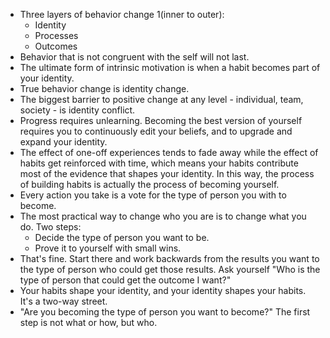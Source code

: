 - Three layers of behavior change 1(inner to outer):
	- Identity
	- Processes
	- Outcomes
- Behavior that is not congruent with the self will not last.
- The ultimate form of intrinsic motivation is when a habit becomes part of your identity.
- True behavior change is identity change.
- The biggest barrier to positive change at any level - individual, team, society - is identity conflict.
- Progress requires unlearning. Becoming the best version of yourself requires you to continuously edit your beliefs, and to upgrade and expand your identity.
- The effect of one-off experiences tends to fade away while the effect of habits get reinforced with time, which means your habits contribute most of the evidence that shapes your identity. In this way, the process of building habits is actually the process of becoming yourself.
- Every action you take is a vote for the type of person you with to become.
- The most practical way to change who you are is to change what you do. Two steps:
	- Decide the type of person you want to be.
	- Prove it to yourself with small wins.
- That's fine. Start there and work backwards from the results you want to the type of person who could get those results. Ask yourself "Who is the type of person that could get the outcome I want?"
- Your habits shape your identity, and your identity shapes your habits. It's a two-way street.
- "Are you becoming the type of person you want to become?" The first step is not what or how, but who.
